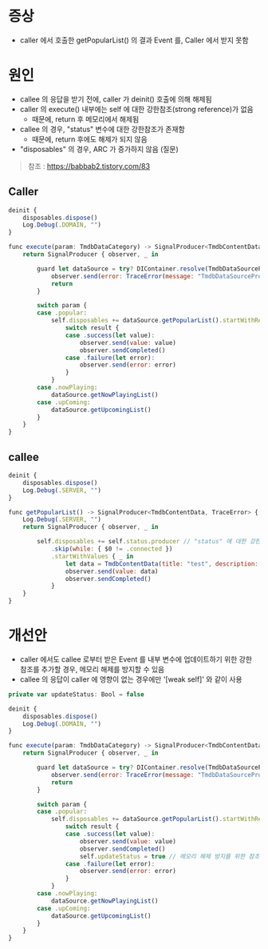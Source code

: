 # 증상
- caller 에서 호출한 getPopularList() 의 결과 Event 를, Caller 에서 받지 못함


# 원인
- callee 의 응답을 받기 전에, caller 가 deinit() 호출에 의해 해제됨
- caller 의 execute() 내부에는 self 에 대한 강한참조(strong reference)가 없음
  - 때문에, return 후 메모리에서 해제됨
- callee 의 경우, "status" 변수에 대한 강한참조가 존재함
  - 때문에, return 후에도 해제가 되지 않음
- "disposables" 의 경우,  ARC 가 증가하지 않음 (질문)
> 참조 :  https://babbab2.tistory.com/83

## Caller
```javascript
deinit {
    disposables.dispose()
    Log.Debug(.DOMAIN, "")
}

func execute(param: TmdbDataCategory) -> SignalProducer<TmdbContentData, TraceError> {
    return SignalProducer { observer, _ in        

        guard let dataSource = try? DIContainer.resolve(TmdbDataSourceProtocol.self) else {
            observer.send(error: TraceError(message: "TmdbDataSourceProtocol is not registered"))
            return
        }

        switch param {
        case .popular:
            self.disposables += dataSource.getPopularList().startWithResult { result in // "disposables" 에 대한 참조는 ARC 가 증가하지 않음
                switch result {
                case .success(let value):
                    observer.send(value: value)
                    observer.sendCompleted()
                case .failure(let error):
                    observer.send(error: error)
                }
            }
        case .nowPlaying:
            dataSource.getNowPlayingList()
        case .upComing:
            dataSource.getUpcomingList()
        }
    }
}
```
## callee
```javascript
deinit {
    disposables.dispose()
    Log.Debug(.SERVER, "")
}

func getPopularList() -> SignalProducer<TmdbContentData, TraceError> {
    Log.Debug(.SERVER, "")
    return SignalProducer { observer, _ in

        self.disposables += self.status.producer // "status" 에 대한 강한참조
            .skip(while: { $0 != .connected })
            .startWithValues { _ in
                let data = TmdbContentData(title: "test", description: "test")
                observer.send(value: data)
                observer.sendCompleted()
            }
    }
}
```
    
# 개선안
- caller 에서도 callee 로부터 받은 Event 를 내부 변수에 업데이트하기 위한 강한 참조를 추가할 경우, 메모리 해제를 방지할 수 있음
- callee 의 응답이 caller 에 영향이 없는 경우에만 '[weak self]' 와 같이 사용
```javascript
private var updateStatus: Bool = false

deinit {
    disposables.dispose()
    Log.Debug(.DOMAIN, "")
}

func execute(param: TmdbDataCategory) -> SignalProducer<TmdbContentData, TraceError> {
    return SignalProducer { observer, _ in        

        guard let dataSource = try? DIContainer.resolve(TmdbDataSourceProtocol.self) else {
            observer.send(error: TraceError(message: "TmdbDataSourceProtocol is not registered"))
            return
        }

        switch param {
        case .popular:
            self.disposables += dataSource.getPopularList().startWithResult { result in
                switch result {
                case .success(let value):
                    observer.send(value: value)
                    observer.sendCompleted()
                    self.updateStatus = true // 메모리 해제 방지를 위한 참조 추가
                case .failure(let error):
                    observer.send(error: error)
                }
            }
        case .nowPlaying:
            dataSource.getNowPlayingList()
        case .upComing:
            dataSource.getUpcomingList()
        }
    }
}
```
